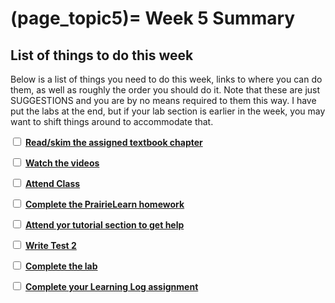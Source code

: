 (page_topic5)=
Week 5 Summary
=======================

## List of things to do this week

Below is a list of things you need to do this week, links to where you can do them, as well as roughly the order you should do it.
Note that these are just SUGGESTIONS and you are by no means required to them this way. 
I have put the labs at the end, but if your lab section is earlier in the week, you may want to shift things around to accommodate that.

<label><input type="checkbox" id="week05_task1" class="box"> [**Read/skim the assigned textbook chapter**](./readings.md)</input></label>

<label><input type="checkbox" id="week05_task2" class="box"> [**Watch the videos**](./videos.md) </input></label>

<label><input type="checkbox" id="week0X_task3" class="box"> [**Attend Class**](./classes.md)</input></label>

<label><input type="checkbox" id="week05_task3" class="box"> [**Complete the PrairieLearn homework**](./homework.md) </input></label>

<label><input type="checkbox" id="week05_task4" class="box"> [**Attend yor tutorial section to get help**](https://canvas.ubc.ca/courses/81870/external_tools/5284) </input></label>

<label><input type="checkbox" id="week05_task5" class="box"> [**Write Test 2**](./test.md) </input></label>

<label><input type="checkbox" id="week05_task6" class="box"> [**Complete the lab**](./lab.md) </input></label>

<label><input type="checkbox" id="week05_task7" class="box"> [**Complete your Learning Log assignment**](./learninglog.md) </input></label>